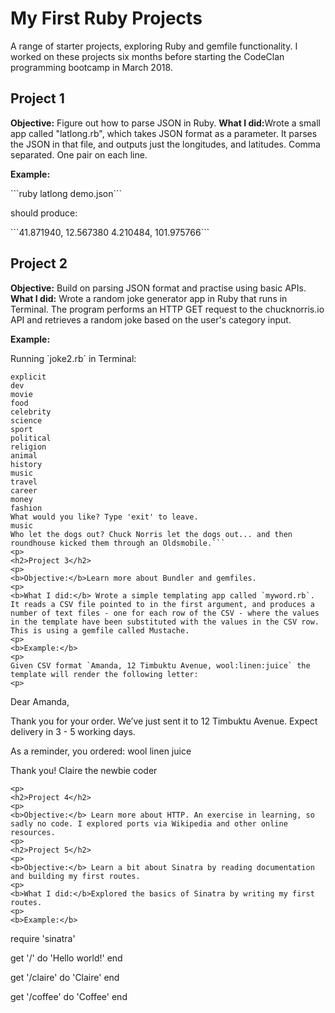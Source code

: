<h1>My First Ruby Projects </h1>
<p></p>
A range of starter projects, exploring Ruby and gemfile functionality. I worked on these projects six months before starting the CodeClan programming bootcamp in March 2018.

<h2>Project 1 </h2>
<p></p>
<b>Objective:</b> Figure out how to parse JSON in Ruby.
<b>What I did:</b>Wrote a small app called "latlong.rb", which takes JSON format as a parameter. It parses the JSON in that file, and outputs just the longitudes, and latitudes.  Comma separated.  One pair on each line.
<p>
<b>Example:</b>
<p>
```ruby latlong demo.json```
<p>
should produce:
<p>
```41.871940, 12.567380
4.210484, 101.975766```
<p>
<h2>Project 2</h2>
<p></p>
<b>Objective:</b> Build on parsing JSON format and practise using basic APIs.
<b>What I did:</b> Wrote a random joke generator app in Ruby that runs in Terminal. The program performs an HTTP GET request to the chucknorris.io API and retrieves a random joke based on the user's category input.
<p>
<b>Example:</b>
<p>
Running `joke2.rb` in Terminal:

``` Choose a category and I will call an API to tell you a Chuck Norris joke...
explicit
dev
movie
food
celebrity
science
sport
political
religion
animal
history
music
travel
career
money
fashion
What would you like? Type 'exit' to leave.
music
Who let the dogs out? Chuck Norris let the dogs out... and then roundhouse kicked them through an Oldsmobile.```
<p>
<h2>Project 3</h2>
<p>
<b>Objective:</b>Learn more about Bundler and gemfiles.
<p>
<b>What I did:</b> Wrote a simple templating app called `myword.rb`. It reads a CSV file pointed to in the first argument, and produces a number of text files - one for each row of the CSV - where the values in the template have been substituted with the values in the CSV row. This is using a gemfile called Mustache.  
<p>
<b>Example:</b>
<p>
Given CSV format `Amanda, 12 Timbuktu Avenue, wool:linen:juice` the template will render the following letter:
<p>
```
Dear Amanda,

Thank you for your order.  We’ve just sent it to 12 Timbuktu Avenue.  Expect delivery in 3 - 5 working days.

As a reminder, you ordered:
wool
linen
juice

Thank you!
Claire the newbie coder
```
<p>
<h2>Project 4</h2>
<p>
<b>Objective:</b> Learn more about HTTP. An exercise in learning, so sadly no code. I explored ports via Wikipedia and other online resources.
<p>
<h2>Project 5</h2>
<p>
<b>Objective:</b> Learn a bit about Sinatra by reading documentation and building my first routes.
<p>
<b>What I did:</b>Explored the basics of Sinatra by writing my first routes.
<p>
<b>Example:</b>
```
require 'sinatra'

get '/' do
  'Hello world!'
end

get '/claire' do
  'Claire'
end

get '/coffee' do
  'Coffee'
end
```
